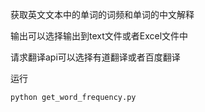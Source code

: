 获取英文文本中的单词的词频和单词的中文解释

输出可以选择输出到text文件或者Excel文件中

请求翻译api可以选择有道翻译或者百度翻译

运行
```python
python get_word_frequency.py
```

